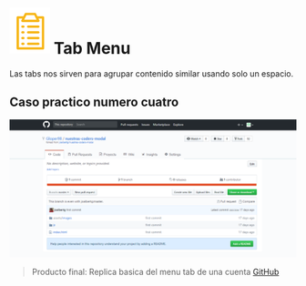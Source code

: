 # ![icon-document](https://github.com/Gloper98/tabs/raw/master/assets/images/document-icon.png "document") Tab Menu
Las tabs nos sirven para agrupar contenido similar usando solo un espacio.

## Caso practico numero cuatro


![dropdown-menu](https://github.com/Gloper98/tabs/raw/master/assets/images/port-tabs.png "port-tabs")
>Producto final: Replica basica del menu tab de una cuenta [GitHub](http://www.GitHub.com/)